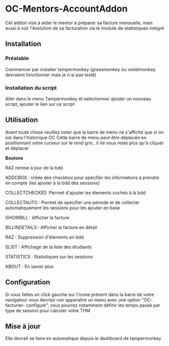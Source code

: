 # OC-Mentors-AccountAddon
Cet addon vise à aider le mentor à préparer sa facture mensuelle, mais aussi à voir l'évolution de sa facturation via le module de statistiques intégré

## Installation

### Préalable
Commencer par installer tampermonkey (greasmonkey ou violetmonkey devraient fonctionner mais je n'ai pas testé)

### Installation du script
Aller dans le menu Tampermonkey et selectionner ajouter un nouveau script, ajouter le lien sur ce script


## Utilisation

Avant toute chose veuillez noter que la barre de menu ne s'affiche que si on est dans l'historique OC
Cette barre de menu peut être déplacée en positionnant votre curseur sur le rond gris , il ne vous reste plus qu'à cliquer et déplacer 

**Boutons**

RAZ remise à jour de la bdd

ADDCBOX : créée des checkbox pour spécifier les informations à prendre en compte (les ajouter à la bdd des sessions)

COLLECTCHECKED :Permet d'ajouter les élements cochés à la bdd

COLLECTAUTO : Permet de spécifier une période et de collecter automatiquement les sessions pour les ajouter en base

SHOWBILL : Afficher la facture

BILLINDETAILS : Afficher la facture en détail

RAZ : Suppression d'élements en bdd

SLIST : Affichage de la liste des étudiants
 
STATISTICS : Statistiques sur les sessions

ABOUT : En savoir plus

## Configuration

Si vous faites un click gauche sur l'icone présent dans la barre de votre navigateur vous devriez voir apparaitre un menu avec une option "OC- facturier- configure", vous pourrez notamment définir les temps passé par type de session pour calculer votre THM

## Mise à jour

Elle devrait se faire en automatique depuis le dashboard de tampermonkey


